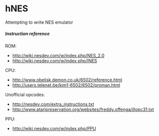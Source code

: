 hNES
====

Attempting to write NES emulator

##### Instruction reference

ROM:
- http://wiki.nesdev.com/w/index.php/NES_2.0
- http://wiki.nesdev.com/w/index.php/INES

CPU:
- http://www.obelisk.demon.co.uk/6502/reference.html
- http://users.telenet.be/kim1-6502/6502/proman.html

Unofficial opcodes:
- http://nesdev.com/extra_instructions.txt
- http://www.ataripreservation.org/websites/freddy.offenga/illopc31.txt

PPU:
- http://wiki.nesdev.com/w/index.php/PPU
